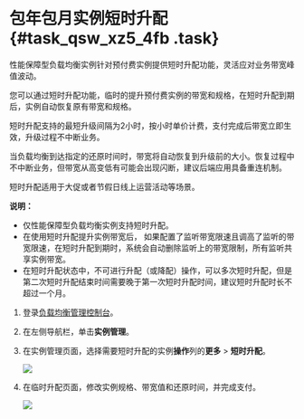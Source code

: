 # 包年包月实例短时升配 {#task_qsw_xz5_4fb .task}

性能保障型负载均衡实例针对预付费实例提供短时升配功能，灵活应对业务带宽峰值波动。

您可以通过短时升配功能，临时的提升预付费实例的带宽和规格，在短时升配到期后，实例自动恢复原有带宽和规格。

短时升配支持的最短升级间隔为2小时，按小时单价计费，支付完成后带宽立即生效，升级过程不中断业务。

当负载均衡到达指定的还原时间时，带宽将自动恢复到升级前的大小。恢复过程中不中断业务，但带宽从高变低有可能会出现闪断，建议后端应用具备重连机制。

短时升配适用于大促或者节假日线上运营活动等场景。

**说明：** 

-   仅性能保障型负载均衡实例支持短时升配。
-   在使用短时升配提升实例带宽后， 如果配置了监听带宽限速且调高了监听的带宽限速，在短时升配到期时，系统会自动删除监听上的带宽限制，所有监听共享实例带宽。
-   在短时升配状态中，不可进行升配（或降配）操作，可以多次短时升配，但是第二次短时升配结束时间需要晚于第一次短时升配时间，建议短时升配时长不超过一个月。

1.  登录[负载均衡管理控制台](https://slb.console.aliyun.com/slb/cn-hangzhou)。 
2.  在左侧导航栏，单击**实例管理**。 
3.  在实例管理页面，选择需要短时升配的实例**操作**列的**更多** \> **短时升配**。 

    ![](http://static-aliyun-doc.oss-cn-hangzhou.aliyuncs.com/assets/img/24483/154045917714307_zh-CN.png)

4.  在临时升配页面，修改实例规格、带宽值和还原时间，并完成支付。 

    ![](http://static-aliyun-doc.oss-cn-hangzhou.aliyuncs.com/assets/img/24483/154045917714308_zh-CN.png)


